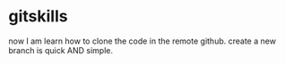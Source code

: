 # gitskills
now I am learn how to clone the code in the remote github.
create a new branch is quick AND simple.
